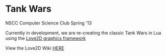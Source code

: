 Tank Wars
=========
NSCC Computer Science Club Spring '13


Currently in development, we are re-creating the classic Tank Wars in Lua using the [Love2D graphics framework](https://www.love2d.org/)

View the Love2D Wiki [HERE](https://www.love2d.org/wiki/Main_Page)